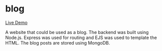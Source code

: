 # blog

[Live Demo](https://intense-stream-26709.herokuapp.com/)

A website that could be used as a blog. The backend was built using Node.js. 
Express was used for routing and EJS was used to template the HTML. The blog posts are stored using MongoDB. 
